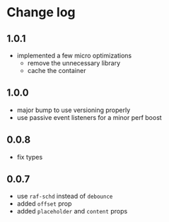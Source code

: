 # Change log

## 1.0.1

- implemented a few micro optimizations
  - remove the unnecessary library
  - cache the container

## 1.0.0

- major bump to use versioning properly
- use passive event listeners for a minor perf boost

## 0.0.8 

- fix types

## 0.0.7

- use `raf-schd` instead of `debounce`
- added `offset` prop
- added `placeholder` and `content` props
